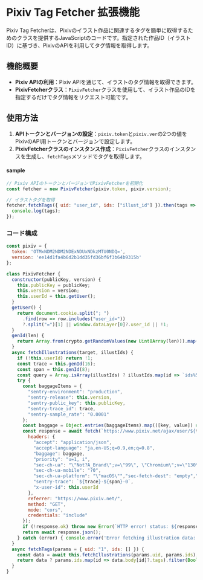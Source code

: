 # Pixiv Tag Fetcher 拡張機能

Pixiv Tag Fetcherは、Pixivのイラスト作品に関連するタグを簡単に取得するためのクラスを提供するJavaScriptのコードです。指定された作品ID（イラストID）に基づき、PixivのAPIを利用してタグ情報を取得します。

## 機能概要

- **Pixiv APIの利用**：Pixiv APIを通じて、イラストのタグ情報を取得できます。
- **PixivFetcherクラス**：`PixivFetcher`クラスを使用して、イラスト作品のIDを指定するだけでタグ情報をリクエスト可能です。

## 使用方法

1. **APIトークンとバージョンの設定**：`pixiv.token`と`pixiv.ver`の2つの値をPixivのAPI用トークンとバージョンで設定します。
2. **PixivFetcherクラスのインスタンス作成**：`PixivFetcher`クラスのインスタンスを生成し、`fetchTags`メソッドでタグを取得します。
#### sample
```js
// Pixiv APIのトークンとバージョンでPixivFetcherを初期化
const fetcher = new PixivFetcher(pixiv.token, pixiv.version);

// イラストタグを取得
fetcher.fetchTags({ uid: "user_id", ids: ["illust_id"] }).then(tags => {
  console.log(tags);
});

```

### コード構成

```javascript
const pixiv = {
  token: 'OTMxNDM2NDM2NDExNDUxNDkzMTU0NDQ=',
  version: 'ee14d1fa4b6d2b1dd35fd36bf6f3b64b9315b'
};

class PixivFetcher {
  constructor(publicKey, version) {
    this.publicKey = publicKey;
    this.version = version;
    this.userId = this.getUser();
  }
  getUser() {
    return document.cookie.split("; ")
      .find(row => row.includes("user_id="))
      ?.split("=")[1] || window.dataLayer[0]?.user_id || !1;
  }
  genId(len) {
    return Array.from(crypto.getRandomValues(new Uint8Array(len))).map(byte => byte.toString(16).padStart(2,'0')).join('');
  }
  async fetchIllustrations(target, illustIds) {
    if (!this.userId) return !1;
    const trace = this.genId(16);
    const span = this.genId(8);
    const query = Array.isArray(illustIds) ? illustIds.map(id => `ids%5B%5D=${id}`).join('&') : `ids%5B%5D=${illustIds}`;
    try {
      const baggageItems = {
        "sentry-environment": "production",
        "sentry-release": this.version,
        "sentry-public_key": this.publicKey,
        "sentry-trace_id": trace,
        "sentry-sample_rate": "0.0001"
      };
      const baggage = Object.entries(baggageItems).map(([key, value]) => `${key}=${value}`).join(",");
      const response = await fetch(`https://www.pixiv.net/ajax/user/${target}/illusts?${query}&lang=ja&version=${this.version}`, {
        headers: {
          "accept": "application/json",
          "accept-language": "ja,en-US;q=0.9,en;q=0.8",
          "baggage": baggage,
          "priority": "u=1, i",
          "sec-ch-ua": "\"Not?A_Brand\";v=\"99\", \"Chromium\";v=\"130\"",
          "sec-ch-ua-mobile": "?0",
          "sec-ch-ua-platform": "\"macOS\"","sec-fetch-dest": "empty","sec-fetch-mode": "cors","sec-fetch-site": "same-origin",
          "sentry-trace": `${trace}-${span}-0`,
          "x-user-id": this.userId
        },
        referrer: "https://www.pixiv.net/",
        method: "GET",
        mode: "cors",
        credentials: "include"
      });
      if (!response.ok) throw new Error(`HTTP error! status: ${response.status}`);
      return await response.json();
    } catch (error) { console.error('Error fetching illustration data:', error); }
  }
  async fetchTags(params = { uid: "1", ids: [] }) {
    const data = await this.fetchIllustrations(params.uid, params.ids);
    return data ? params.ids.map(id => data.body[id]?.tags).filter(Boolean) : !1;
  }
}
```
